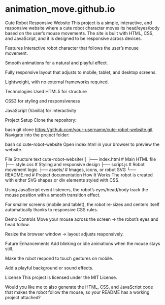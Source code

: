 # animation_move.github.io
 
Cute Robot Responsive Website
This project is a simple, interactive, and responsive website where a cute robot character moves its head/eyes/body based on the user’s mouse movements. The site is built with HTML, CSS, and JavaScript, and it is designed to be responsive across devices.

Features
Interactive robot character that follows the user’s mouse movement.

Smooth animations for a natural and playful effect.

Fully responsive layout that adjusts to mobile, tablet, and desktop screens.

Lightweight, with no external frameworks required.

Technologies Used
HTML5 for structure

CSS3 for styling and responsiveness

JavaScript (Vanilla) for interactivity

Project Setup
Clone the repository:

bash
git clone https://github.com/your-username/cute-robot-website.git
Navigate into the project folder:

bash
cd cute-robot-website
Open index.html in your browser to preview the website.

File Structure
text
cute-robot-website/
│
├── index.html        # Main HTML file
├── style.css         # Styling and responsive design
├── script.js         # Robot movement logic
├── assets/           # Images, icons, or robot SVG
└── README.md         # Project documentation
How It Works
The robot is created with either SVG shapes or div elements styled with CSS.

Using JavaScript event listeners, the robot’s eyes/head/body track the mouse position with a smooth transition effect.

For smaller screens (mobile and tablet), the robot re-sizes and centers itself automatically thanks to responsive CSS rules.

Demo Controls
Move your mouse across the screen → the robot’s eyes and head follow.

Resize the browser window → layout adjusts responsively.

Future Enhancements
Add blinking or idle animations when the mouse stays still.

Make the robot respond to touch gestures on mobile.

Add a playful background or sound effects.

License
This project is licensed under the MIT License.

Would you like me to also generate the HTML, CSS, and JavaScript code that makes the robot follow the mouse, so your README has a working project attached?